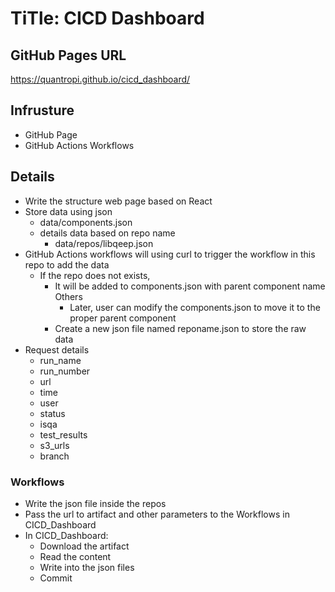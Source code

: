 # TiTle: CICD Dashboard

## GitHub Pages URL
https://quantropi.github.io/cicd_dashboard/

## Infrusture
- GitHub Page
- GitHub Actions Workflows

## Details
- Write the structure web page based on React
- Store data using json
  - data/components.json
  - details data based on repo name
    - data/repos/libqeep.json
- GitHub Actions workflows will using curl to trigger the workflow in this repo to add the data
  - If the repo does not exists, 
    - It will be added to components.json with parent component name Others
      - Later, user can modify the components.json to move it to the proper parent component
    - Create a new json file named reponame.json to store the raw data
- Request details
  - run_name
  - run_number
  - url
  - time
  - user
  - status
  - isqa
  - test_results
  - s3_urls
  - branch

### Workflows
- Write the json file inside the repos
- Pass the url to artifact and other parameters to the Workflows in CICD_Dashboard
- In CICD_Dashboard:
  - Download the artifact
  - Read the content
  - Write into the json files
  - Commit